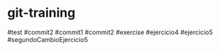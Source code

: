 # git-training
#test
#commit2
#commit1
#commit2
#exercise
#ejercicio4
#ejercicio5
#segundoCambioEjercicio5
